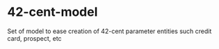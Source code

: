 42-cent-model
=============

Set of model to ease creation of 42-cent parameter entities such credit card, prospect, etc
